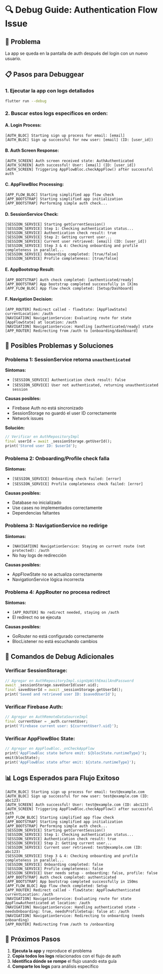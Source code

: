 # 🔍 Debug Guide: Authentication Flow Issue

## 🎯 **Problema**

La app se queda en la pantalla de auth después del login con un nuevo usuario.

## 📋 **Pasos para Debuggear**

### 1. **Ejecutar la app con logs detallados**

```bash
flutter run --debug
```

### 2. **Buscar estos logs específicos en orden:**

#### **A. Login Process:**

```
[AUTH_BLOC] Starting sign up process for email: [email]
[AUTH_BLOC] Sign up successful for new user: [email] (ID: [user_id])
```

#### **B. Auth Screen Response:**

```
[AUTH_SCREEN] Auth screen received state: AuthAuthenticated
[AUTH_SCREEN] Auth successful! User: [email] (ID: [user_id])
[AUTH_SCREEN] Triggering AppFlowBloc.checkAppFlow() after successful auth
```

#### **C. AppFlowBloc Processing:**

```
[APP_FLOW_BLOC] Starting simplified app flow check
[APP_BOOTSTRAP] Starting simplified app initialization
[APP_BOOTSTRAP] Performing simple auth check...
```

#### **D. SessionService Check:**

```
[SESSION_SERVICE] Starting getCurrentSession()
[SESSION_SERVICE] Step 1: Checking authentication status...
[SESSION_SERVICE] Authentication check result: true
[SESSION_SERVICE] Step 2: Getting current user...
[SESSION_SERVICE] Current user retrieved: [email] (ID: [user_id])
[SESSION_SERVICE] Step 3 & 4: Checking onboarding and profile completeness in parallel...
[SESSION_SERVICE] Onboarding completed: [true/false]
[SESSION_SERVICE] Profile completeness: [true/false]
```

#### **E. AppBootstrap Result:**

```
[APP_BOOTSTRAP] Auth check completed: [authenticated/ready]
[APP_BOOTSTRAP] App bootstrap completed successfully in [X]ms
[APP_FLOW_BLOC] App flow check completed: [Setup/Dashboard]
```

#### **F. Navigation Decision:**

```
[APP_ROUTER] Redirect called - flowState: [AppFlowState] currentLocation: /auth
[NAVIGATION] NavigationService: Evaluating route for state [AppFlowState] at location: /auth
[NAVIGATION] NavigationService: Handling [authenticated/ready] state
[APP_ROUTER] Redirecting from /auth to [onboarding/dashboard]
```

## 🚨 **Posibles Problemas y Soluciones**

### **Problema 1: SessionService retorna `unauthenticated`**

**Síntomas:**

- `[SESSION_SERVICE] Authentication check result: false`
- `[SESSION_SERVICE] User not authenticated, returning unauthenticated session`

**Causas posibles:**

- Firebase Auth no está sincronizado
- SessionStorage no guardó el user ID correctamente
- Network issues

**Solución:**

```dart
// Verificar en AuthRepositoryImpl
final userId = await _sessionStorage.getUserId();
print('Stored user ID: $userId');
```

### **Problema 2: Onboarding/Profile check falla**

**Síntomas:**

- `[SESSION_SERVICE] Onboarding check failed: [error]`
- `[SESSION_SERVICE] Profile completeness check failed: [error]`

**Causas posibles:**

- Database no inicializado
- Use cases no implementados correctamente
- Dependencias faltantes

### **Problema 3: NavigationService no redirige**

**Síntomas:**

- `[NAVIGATION] NavigationService: Staying on current route (not protected): /auth`
- No hay logs de redirección

**Causas posibles:**

- AppFlowState no se actualiza correctamente
- NavigationService lógica incorrecta

### **Problema 4: AppRouter no procesa redirect**

**Síntomas:**

- `[APP_ROUTER] No redirect needed, staying on /auth`
- El redirect no se ejecuta

**Causas posibles:**

- GoRouter no está configurado correctamente
- BlocListener no está escuchando cambios

## 🔧 **Comandos de Debug Adicionales**

### **Verificar SessionStorage:**

```dart
// Agregar en AuthRepositoryImpl.signUpWithEmailAndPassword
await _sessionStorage.saveUserId(user.uid);
final savedUserId = await _sessionStorage.getUserId();
print('Saved and retrieved user ID: $savedUserId');
```

### **Verificar Firebase Auth:**

```dart
// Agregar en AuthRemoteDataSourceImpl
final currentUser = _auth.currentUser;
print('Firebase current user: ${currentUser?.uid}');
```

### **Verificar AppFlowBloc State:**

```dart
// Agregar en AppFlowBloc._onCheckAppFlow
print('AppFlowBloc state before emit: ${blocState.runtimeType}');
emit(blocState);
print('AppFlowBloc state after emit: ${state.runtimeType}');
```

## 📊 **Logs Esperados para Flujo Exitoso**

```
[AUTH_BLOC] Starting sign up process for email: test@example.com
[AUTH_BLOC] Sign up successful for new user: test@example.com (ID: abc123)
[AUTH_SCREEN] Auth successful! User: test@example.com (ID: abc123)
[AUTH_SCREEN] Triggering AppFlowBloc.checkAppFlow() after successful auth
[APP_FLOW_BLOC] Starting simplified app flow check
[APP_BOOTSTRAP] Starting simplified app initialization
[APP_BOOTSTRAP] Performing simple auth check...
[SESSION_SERVICE] Starting getCurrentSession()
[SESSION_SERVICE] Step 1: Checking authentication status...
[SESSION_SERVICE] Authentication check result: true
[SESSION_SERVICE] Step 2: Getting current user...
[SESSION_SERVICE] Current user retrieved: test@example.com (ID: abc123)
[SESSION_SERVICE] Step 3 & 4: Checking onboarding and profile completeness in parallel...
[SESSION_SERVICE] Onboarding completed: false
[SESSION_SERVICE] Profile completeness: false
[SESSION_SERVICE] User needs setup - onboarding: false, profile: false
[APP_BOOTSTRAP] Auth check completed: authenticated
[APP_BOOTSTRAP] App bootstrap completed successfully in 150ms
[APP_FLOW_BLOC] App flow check completed: Setup
[APP_ROUTER] Redirect called - flowState: AppFlowAuthenticated currentLocation: /auth
[NAVIGATION] NavigationService: Evaluating route for state AppFlowAuthenticated at location: /auth
[NAVIGATION] NavigationService: Handling authenticated state - needsOnboarding: true, needsProfileSetup: false at: /auth
[NAVIGATION] NavigationService: Redirecting to onboarding (needs onboarding)
[APP_ROUTER] Redirecting from /auth to /onboarding
```

## 🎯 **Próximos Pasos**

1. **Ejecuta la app** y reproduce el problema
2. **Copia todos los logs** relacionados con el flujo de auth
3. **Identifica dónde se rompe** el flujo usando esta guía
4. **Comparte los logs** para análisis específico
